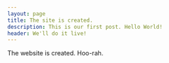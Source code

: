 ```yaml
---
layout: page
title: The site is created.
description: This is our first post. Hello World!
header: We'll do it live!
---
```

The website is created. Hoo-rah.